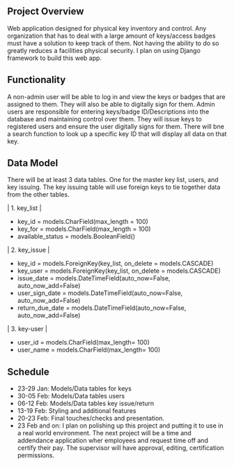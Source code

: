 ## Project Overview

Web application designed for physical key inventory and control. Any organization that has to deal with a large amount of keys/access badges must have a solution to keep track of them. Not having the ability to do so greatly reduces a facilities physical security. I plan on using Django framework to build this web app. 

## Functionality

A non-admin user will be able to log in and view the keys or badges that are assigned to them. They will also be able to digitally sign for them. Admin users are responsible for entering keys/badge ID/Descriptions into the database and maintaining control over them. They will issue keys to registered users and ensure the user digitally signs for them. There will bne a search function to look up a specific key ID that will display all data on that key.

## Data Model

There will be at least 3 data tables. One for the master key list, users, and key issuing. The key issuing table will use foreign keys to tie together data from the other tables.

| 1. key_list |
- key_id = models.CharField(max_length = 100)
- key_for = models.CharField(max_length = 100)   
- available_status = models.BooleanField()
              
| 2. key_issue |
- key_id = models.ForeignKey(key_list, on_delete = models.CASCADE)
- key_user = models.ForeignKey(key_list, on_delete = models.CASCADE)
- issue_date = models.DateTimeField(auto_now=False, auto_now_add=False)
- user_sign_date = models.DateTimeField(auto_now=False, auto_now_add=False)
- return_due_date = models.DateTimeField(auto_now=False, auto_now_add=False)

| 3. key-user |
- user_id = models.CharField(max_length= 100)
- user_name = models.CharField(max_length= 100)

## Schedule

- 23-29 Jan: Models/Data tables for keys
- 30-05 Feb: Models/Data tables users
- 06-12 Feb: Models/Data tables key issue/return
- 13-19 Feb: Styling and additional features
- 20-23 Feb: Final touches/checks and presentation.
- 23 Feb and on: I plan on polishing up this project and putting it to use in a real world environment. The next project will be a time and addendance application wher employees and request time off and certify their pay. The supervisor will have approval, editing, certification permissions.